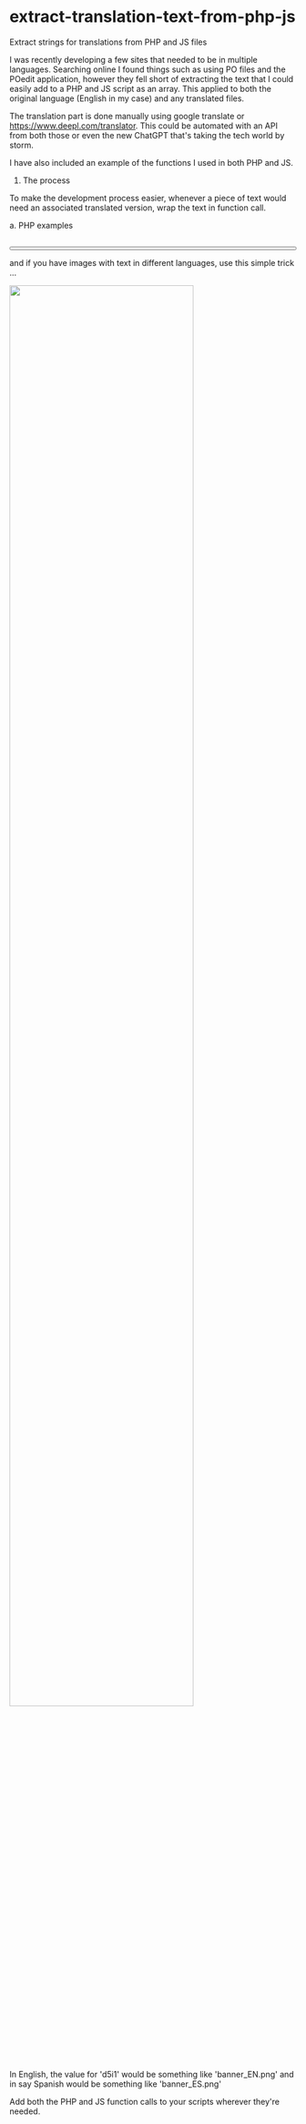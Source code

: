 # extract-translation-text-from-php-js
Extract strings for translations from PHP and JS files

I was recently developing a few sites that needed to be in multiple languages. Searching online I found things such as using PO files and the POedit application, however they fell short of extracting the text that I could easily add to a PHP and JS script as an array. This applied to both the original language (English in my case) and any translated files.

The translation part is done manually using google translate or https://www.deepl.com/translator. This could be automated with an API from both those or even the new ChatGPT that's taking the tech world by storm.

I have also included an example of the functions I used in both PHP and JS.

1. The process

To make the development process easier, whenever a piece of text would need an associated translated version, wrap the text in function call.

a. PHP examples

<button onclick="SelectPackage('2'); return false;" type="button" class="btn btn-primary" style="width:100%; margin-top:15px; color:#000; font-weight:bold; font-size:1.5rem;"><?=TranslateText('Order Now')?></button>

and if you have images with text in different languages, use this simple trick ...

<img src="images/<?=TranslateText('d5i1')?>" class="img img-responsive" style="width:80%;">

In English, the value for 'd5i1' would be something like 'banner_EN.png' and 
in say Spanish would be something like 'banner_ES.png'

Add both the PHP and JS function calls to your scripts wherever they're needed.
